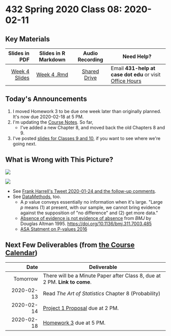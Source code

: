 # 432 Spring 2020 Class 08: 2020-02-11

## Key Materials

Slides in PDF | Slides in R Markdown | Audio Recording | Need Help?
------------: | :------------------: | :--------------: | ---------------------------
[Week 4 Slides](https://github.com/THOMASELOVE/2020-432/blob/master/classes/class08/432_2020_week04.pdf) | [Week 4 .Rmd](https://github.com/THOMASELOVE/2020-432/blob/master/classes/class08/432_2020_week04.Rmd) | [Shared Drive](http://bit.ly/432-2020-audio) | Email **431-help at case dot edu** or visit [Office Hours](https://github.com/THOMASELOVE/2020-432/blob/master/calendar.md#tas-and-office-hours)

## Today's Announcements

1. I moved Homework 3 to be due one week later than originally planned. It's now due 2020-02-18 at 5 PM.
2. I'm updating the [Course Notes](https://thomaselove.github.io/2020-432-book/). So far,
    - I've added a new Chapter 8, and moved back the old Chapters 8 and 9.
3. I've posted [slides for Classes 9 and 10](https://github.com/THOMASELOVE/2020-432/tree/master/classes), if you want to see where we're going next.

## What is Wrong with This Picture?

![](https://github.com/THOMASELOVE/2020-432/blob/master/classes/class08/Futier_2020_FLASH_JAMA_visual_abstract.png)

![](https://github.com/THOMASELOVE/2020-432/blob/master/classes/class08/Futier_2020_conclusions.PNG)

- See [Frank Harrell's Tweet 2020-01-24 and the follow-up comments](https://twitter.com/f2harrell/status/1220683246507307014).
- See [DataMethods](https://discourse.datamethods.org/t/language-for-communicating-frequentist-results-about-treatment-effects/934), too.
    - A *p* value conveys essentially no information when it's large. "Large *p* means (1) at present, with our sample, we cannot bring evidence against the supposition of "no difference" and (2) get more data."
    - [Absence of evidence is not evidence of absence](https://www.bmj.com/content/311/7003/485) from *BMJ* by Douglas Altman 1995. https://doi.org/10.1136/bmj.311.7003.485
    - [ASA Statment on P-values 2016](https://amstat.tandfonline.com/doi/full/10.1080/00031305.2016.1154108#.W-sCjhBRceY)

## Next Few Deliverables (from [the Course Calendar](https://github.com/THOMASELOVE/2020-432/blob/master/calendar.md))

Date | Deliverable
---------: | -----------------------------------------------------------------------
Tomorrow | There will be a Minute Paper after Class 8, due at 2 PM. **Link to come**.
2020-02-13 | Read *The Art of Statistics* Chapter 8 (Probability)
2020-02-14 | [Project 1 Proposal](https://github.com/THOMASELOVE/2020-432/tree/master/projects/project1) due at 2 PM.
2020-02-18 | [Homework 3](https://github.com/THOMASELOVE/2020-432/tree/master/homework/hw03) due at 5 PM.
